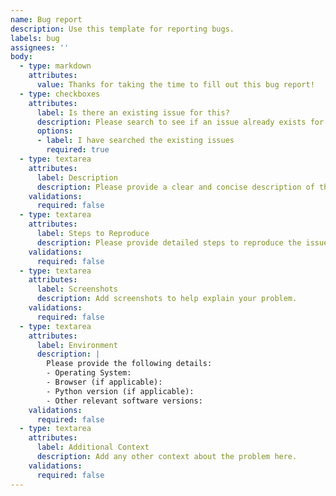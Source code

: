 ```yaml
---
name: Bug report
description: Use this template for reporting bugs.
labels: bug
assignees: ''
body: 
  - type: markdown
    attributes:
      value: Thanks for taking the time to fill out this bug report!
  - type: checkboxes
    attributes:
      label: Is there an existing issue for this?
      description: Please search to see if an issue already exists for the bug you encountered.
      options:
      - label: I have searched the existing issues
        required: true
  - type: textarea
    attributes:
      label: Description
      description: Please provide a clear and concise description of the issue. What is the expected behavior, and what is the actual behavior?
    validations:
      required: false
  - type: textarea
    attributes:
      label: Steps to Reproduce
      description: Please provide detailed steps to reproduce the issue.
    validations:
      required: false
  - type: textarea
    attributes:
      label: Screenshots
      description: Add screenshots to help explain your problem.
    validations:
      required: false
  - type: textarea
    attributes:
      label: Environment
      description: |
        Please provide the following details:
        - Operating System:
        - Browser (if applicable):
        - Python version (if applicable):
        - Other relevant software versions:
    validations:
      required: false
  - type: textarea
    attributes:
      label: Additional Context
      description: Add any other context about the problem here.
    validations:
      required: false
---
```

